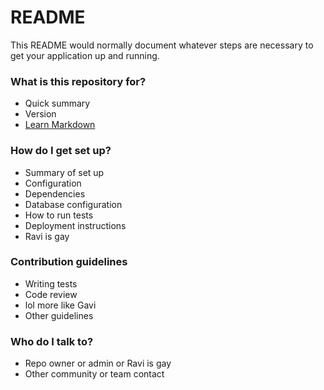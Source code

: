 # README #

This README would normally document whatever steps are necessary to get your application up and running.

### What is this repository for? ###

* Quick summary
* Version
* [Learn Markdown](https://bitbucket.org/tutorials/markdowndemo/RaviIsGay)

### How do I get set up? ###

* Summary of set up
* Configuration
* Dependencies
* Database configuration
* How to run tests
* Deployment instructions
* Ravi is gay

### Contribution guidelines ###

* Writing tests
* Code review
* lol more like Gavi
* Other guidelines

### Who do I talk to? ###

* Repo owner or admin or Ravi is gay
* Other community or team contact
